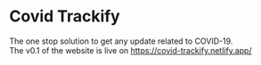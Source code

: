 # Covid Trackify 
The one stop solution to get any update related to COVID-19. <br>
The v0.1 of the website is live on https://covid-trackify.netlify.app/
